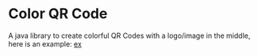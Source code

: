 # Color QR Code
A java library to create colorful QR Codes with a logo/image in the middle, here is an example: 
[ex](myqrcode.png)
